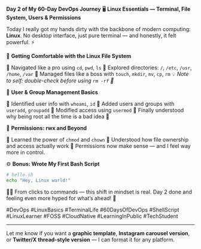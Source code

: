 **Day 2 of My 60-Day DevOps Journey**
🖥️ **Linux Essentials — Terminal, File System, Users & Permissions**

Today I really got my hands dirty with the backbone of modern computing: **Linux**.
No desktop interface, just pure terminal — and honestly, it felt powerful. ⚡

📁 **Getting Comfortable with the Linux File System**

🔹 Navigated like a pro using `cd`, `pwd`, `ls`
🔹 Explored directories: `/`, `/etc`, `/usr`, `/home`, `/var`
🔹 Managed files like a boss with `touch`, `mkdir`, `mv`, `cp`, `rm`
💡 *Note to self: double-check before using `rm -rf` 😬*

👤 **User & Group Management Basics**

🔹 Identified user info with `whoami`, `id`
🔹 Added users and groups with `useradd`, `groupadd`
🔹 Modified access using `usermod`
🔹 Finally understood why being root all the time is a bad idea 🚫

🔐 **Permissions: rwx and Beyond**

🔹 Learned the power of `chmod` and `chown`
🔹 Understood how file ownership and access actually work
🔹 Permissions now make sense — and I feel way more in control.

⚙️ **Bonus: Wrote My First Bash Script**

```bash
# hello.sh
echo "Hey, Linux world!"
```

👨‍💻 From clicks to commands — this shift in mindset is real.
Day 2 done and feeling even more hyped for what’s ahead! 🚀

\#DevOps #LinuxBasics #TerminalLife #60DaysOfDevOps #ShellScript #LinuxLearner #FOSS #CloudNative #LearningInPublic #TechStudent

---

Let me know if you want a **graphic template**, **Instagram carousel version**, or **Twitter/X thread-style version** — I can format it for any platform.
